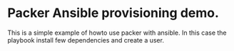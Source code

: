 # Packer Ansible provisioning demo. 

 This is a simple example of howto use packer with ansible. 
 In this case the playbook install few dependencies and create a user.
